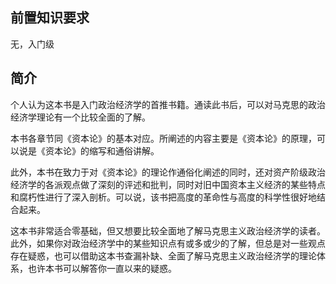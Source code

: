 
## 前置知识要求
无，入门级

## 简介
个人认为这本书是入门政治经济学的首推书籍。通读此书后，可以对马克思的政治经济学理论有一个比较全面的了解。

本书各章节同《资本论》的基本对应。所阐述的内容主要是《资本论》的原理，可以说是《资本论》的缩写和通俗讲解。

此外，本书在致力于对《资本论》的理论作通俗化阐述的同时，还对资产阶级政治经济学的各派观点做了深刻的评述和批判，同时对旧中国资本主义经济的某些特点和腐朽性进行了深入剖析。可以说，该书把高度的革命性与高度的科学性很好地结合起来。

这本书非常适合零基础，但又想要比较全面地了解马克思主义政治经济学的读者。
此外，如果你对政治经济学中的某些知识点有或多或少的了解，但总是对一些观点存在疑惑，也可以借助这本书查漏补缺、全面了解马克思主义政治经济学的理论体系，也许本书可以解答你一直以来的疑惑。